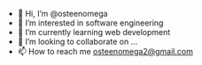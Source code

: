 - 👋 Hi, I’m @osteenomega
- 👀 I’m interested in software engineering 
- 🌱 I’m currently learning web development 
- 💞️ I’m looking to collaborate on ...
- 📫 How to reach me osteenomega2@gmail.com

<!---
osteenomega/osteenomega is a ✨ special ✨ repository because its `README.md` (this file) appears on your GitHub profile.
You can click the Preview link to take a look at your changes.
--->
